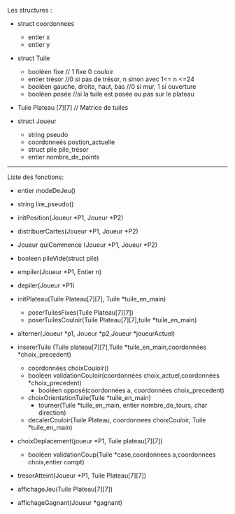 Les structures :

- struct coordonnees
   - entier x
   - entier y

- struct Tuile
  -  booléen fixe // 1 fixe 0 couloir   
  -  entier trésor //0 si pas de trésor, n sinon avec  1<= n <=24  
  -  booléen gauche, droite, haut, bas  //0 si mur, 1 si ouverture
  -  booléen posée //si la tuile est posée ou pas sur le  plateau
    
- Tuile Plateau [7][7] // Matrice de tuiles    


- struct Joueur
  -  string pseudo
  -  coordonneés postion_actuelle
  -  struct pile pile_trésor
  -  entier nombre_de_points
-----------------------------------------
Liste des fonctions:

- entier modeDeJeu()

- string lire_pseudo()

- initPosition(Joueur *P1, Joueur *P2)

- distribuerCartes(Joueur *P1, Joueur *P2)

- Joueur quiCommence (Joueur *P1, Joueur *P2)

- booleen pileVide(struct pile)

- empiler(Joueur *P1, Entier n)

- depiler(Joueur *P1)

- initPlateau(Tuile Plateau[7][7], Tuile *tuile_en_main)
    - poserTuilesFixes(Tuile Plateau[7][7])
    - poserTuilesCouloir(Tuile Plateau[7][7],tuile *tuile_en_main)

- alterner(Joueur *p1, Joueur *p2,Joueur *joueurActuel)

- insererTuile (Tuile plateau[7][7],Tuile *tuile_en_main,coordonnées *choix_precedent)
    - coordonnées choixCouloir()
    - booléen validationCouloir(coordonnées choix_actuel,coordonnées *choix_precedent)
        - booléen opposé(coordonnées a, coordonnées choix_precedent)
    - choixOrientationTuile(Tuile *tuile_en_main)
        - tourner(Tuile *tuile_en_main, entier nombre_de_tours, char direction)
    - decalerCouloir(Tuile Plateau, coordonnees choixCouloir, Tuile *tuile_en_main)
    

- choixDeplacement(joueur *P1, Tuile plateau[7][7])
    - booléen validationCoup(Tuile *case,coordonnees a,coordonnees choix,entier compt) 

- tresorAtteint(Joueur *P1, Tuile Plateau[7][7])

- affichageJeu(Tuile Plateau[7][7])

- affichageGagnant(Joueur *gagnant)
